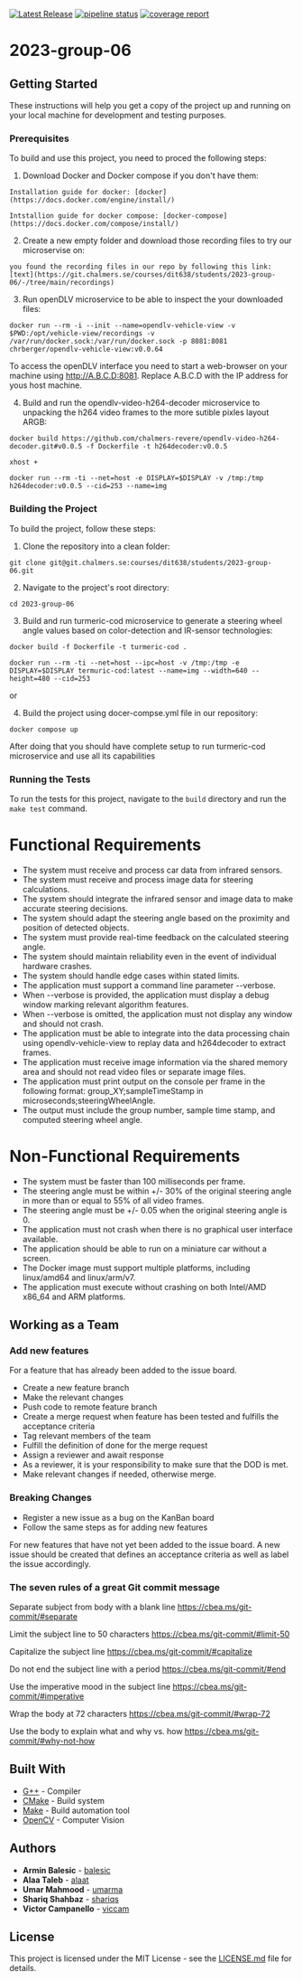[![Latest Release](https://git.chalmers.se/courses/dit638/students/2023-group-06/-/badges/release.svg)](https://git.chalmers.se/courses/dit638/students/2023-group-06/-/releases)
[![pipeline status](https://git.chalmers.se/courses/dit638/students/2023-group-06/badges/main/pipeline.svg)](https://git.chalmers.se/courses/dit638/students/2023-group-06/-/pipelines)
[![coverage report](https://git.chalmers.se/courses/dit638/students/2023-group-06/badges/a8-bonus/coverage.svg)](https://git.chalmers.se/courses/dit638/students/2023-group-06/-/graphs/main/charts)

# 2023-group-06

## Getting Started

These instructions will help you get a copy of the project up and running on your local machine for development and testing purposes.

### Prerequisites

To build and use this project, you need to proced the following steps:

1. Download Docker and Docker compose if you don't have them:
```
Installation guide for docker: [docker](https://docs.docker.com/engine/install/)

Intstallion guide for docker compose: [docker-compose](https://docs.docker.com/compose/install/)
```
2. Create a new empty folder and download those recording files to try our microservise on:
```
you found the recording files in our repo by following this link: [text](https://git.chalmers.se/courses/dit638/students/2023-group-06/-/tree/main/recordings)

```
3. Run openDLV microservice to be able to inspect the your downloaded files:
```
docker run --rm -i --init --name=opendlv-vehicle-view -v $PWD:/opt/vehicle-view/recordings -v /var/run/docker.sock:/var/run/docker.sock -p 8081:8081 chrberger/opendlv-vehicle-view:v0.0.64

```
To access the openDLV interface you need to start a web-browser on your machine using http://A.B.C.D:8081. Replace A.B.C.D with the IP address for yous host machine.

4. Build and run the opendlv-video-h264-decoder microservice to unpacking the h264 video frames to the more sutible pixles layout ARGB:
```
docker build https://github.com/chalmers-revere/opendlv-video-h264-decoder.git#v0.0.5 -f Dockerfile -t h264decoder:v0.0.5

xhost +

docker run --rm -ti --net=host -e DISPLAY=$DISPLAY -v /tmp:/tmp h264decoder:v0.0.5 --cid=253 --name=img
```

### Building the Project

To build the project, follow these steps:

1. Clone the repository into a clean folder:

```
git clone git@git.chalmers.se:courses/dit638/students/2023-group-06.git
```

2. Navigate to the project's root directory:
```
cd 2023-group-06
```

3. Build and run turmeric-cod microservice to generate a steering wheel angle values based on color-detection and IR-sensor technologies:
```
docker build -f Dockerfile -t turmeric-cod .

docker run --rm -ti --net=host --ipc=host -v /tmp:/tmp -e DISPLAY=$DISPLAY termuric-cod:latest --name=img --width=640 --height=480 --cid=253
```
or 

4. Build the project using docer-compse.yml file in our repository:
```
docker compose up

```
After doing that you should have complete setup to run turmeric-cod microservice and use all its capabilities


### Running the Tests

To run the tests for this project, navigate to the `build` directory and run the `make test` command.

# Functional Requirements
- The system must receive and process car data from infrared sensors.
- The system must receive and process image data for steering calculations.
- The system should integrate the infrared sensor and image data to make accurate steering decisions.
- The system should adapt the steering angle based on the proximity and position of detected objects.
- The system must provide real-time feedback on the calculated steering angle.
- The system should maintain reliability even in the event of individual hardware crashes.
- The system should handle edge cases within stated limits.
- The application must support a command line parameter --verbose.
- When --verbose is provided, the application must display a debug window marking relevant algorithm features.
- When --verbose is omitted, the application must not display any window and should not crash.
- The application must be able to integrate into the data processing chain using opendlv-vehicle-view to replay data and h264decoder to extract frames.
- The application must receive image information via the shared memory area and should not read video files or separate image files.
- The application must print output on the console per frame in the following format: group_XY;sampleTimeStamp in microseconds;steeringWheelAngle.
- The output must include the group number, sample time stamp, and computed steering wheel angle.

# Non-Functional Requirements
- The system must be faster than 100 milliseconds per frame.
- The steering angle must be within +/- 30% of the original steering angle in more than or equal to 55% of all video frames.
- The steering angle must be +/- 0.05 when the original steering angle is 0.
- The application must not crash when there is no graphical user interface available.
- The application should be able to run on a miniature car without a screen.
- The Docker image must support multiple platforms, including linux/amd64 and linux/arm/v7.
- The application must execute without crashing on both Intel/AMD x86_64 and ARM platforms.

## Working as a Team
### Add new features
For a feature that has already been added to the issue board. 
 * Create a new feature branch 
 * Make the relevant changes 
 * Push code to remote feature branch
 * Create a merge request when feature has been tested and fulfills the acceptance criteria
 * Tag relevant members of the team
 * Fulfill the definition of done for the merge request
 * Assign a reviewer and await response
 * As a reviewer, it is your responsibility to make sure that the DOD is met.
 * Make relevant changes if needed, otherwise merge.
 
 ### Breaking Changes
 * Register a new issue as a bug on the KanBan board
 * Follow the same steps as for adding new features
 
 For new features that have not yet been added to the issue board. A new issue should be created that defines an acceptance criteria as well as label the issue accordingly.
 
   
### The seven rules of a great Git commit message
Separate subject from body with a blank line https://cbea.ms/git-commit/#separate

Limit the subject line to 50 characters https://cbea.ms/git-commit/#limit-50

Capitalize the subject line https://cbea.ms/git-commit/#capitalize

Do not end the subject line with a period https://cbea.ms/git-commit/#end

Use the imperative mood in the subject line https://cbea.ms/git-commit/#imperative

Wrap the body at 72 characters https://cbea.ms/git-commit/#wrap-72

Use the body to explain what and why vs. how https://cbea.ms/git-commit/#why-not-how

## Built With
* [G++](https://gcc.gnu.org/) - Compiler
* [CMake](https://cmake.org/) - Build system
* [Make](https://www.gnu.org/software/make/) - Build automation tool
* [OpenCV](https://opencv.org/) - Computer Vision

## Authors

* **Armin Balesic** - [balesic](https://git.chalmers.se/balesic)
* **Alaa Taleb** - [alaat](https://git.chalmers.se/alaat)
* **Umar Mahmood** - [umarma](https://git.chalmers.se/umarma)
* **Shariq Shahbaz** - [shariqs](https://git.chalmers.se/shariqs)
* **Victor Campanello** - [viccam](https://git.chalmers.se/viccam)

## License

This project is licensed under the MIT License - see the [LICENSE.md](LICENSE.md) file for details.

